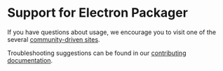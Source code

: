 # Support for Electron Packager

If you have questions about usage, we encourage you to visit one of the several [community-driven
sites](https://github.com/electron/electron#community).

Troubleshooting suggestions can be found in our [contributing
documentation](https://github.com/electron-userland/electron-packager/blob/master/CONTRIBUTING.md#debugging).

